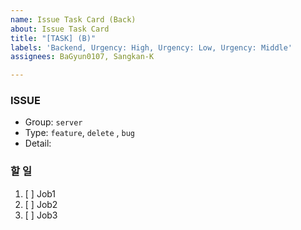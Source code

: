 ```yaml
---
name: Issue Task Card (Back)
about: Issue Task Card
title: "[TASK] (B)"
labels: 'Backend, Urgency: High, Urgency: Low, Urgency: Middle'
assignees: BaGyun0107, Sangkan-K

---
```


### ISSUE
* Group: `server`
* Type: `feature`, `delete` , `bug`
* Detail: 

### 할 일
1. [ ]  Job1
2. [ ]  Job2
3. [ ]  Job3
